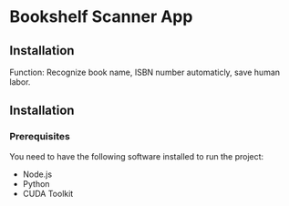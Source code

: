 # Bookshelf Scanner App

## Installation
Function: Recognize book name, ISBN number automaticly, save human labor.

## Installation

### Prerequisites
You need to have the following software installed to run the project:
- Node.js
- Python
- CUDA Toolkit
